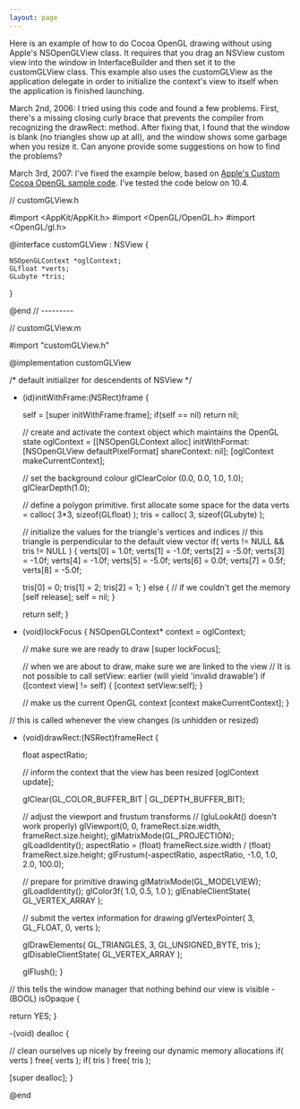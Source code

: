 ```yaml
---
layout: page
---
```




Here is an example of how to do Cocoa OpenGL drawing without using Apple's NSOpenGLView class. It requires that you drag an NSView custom view into the window in InterfaceBuilder and then set it to the customGLView class. This example also uses the customGLView as the application delegate in order to initialize the context's view to itself when the application is finished launching.

March 2nd, 2006: I tried using this code and found a few problems. First, there's a missing closing curly brace that prevents the compiler from recognizing the drawRect: method. After fixing that, I found that the window is blank (no triangles show up at all), and the window shows some garbage when you resize it.  Can anyone provide some suggestions on how to find the problems?

March 3rd, 2007: I've fixed the example below, based on <a href="http://developer.apple.com/samplecode/Custom_Cocoa_OpenGL/index.html">Apple's Custom Cocoa OpenGL sample code</a>. I've tested the code below on 10.4.


    
// customGLView.h

#import <AppKit/AppKit.h>
#import <OpenGL/OpenGL.h>
#import <OpenGL/gl.h>


@interface customGLView : NSView {

	NSOpenGLContext *oglContext;
	GLfloat *verts;
	GLubyte *tris;
}

@end
// ---------


// customGLView.m


#import "customGLView.h"


@implementation customGLView


/* default initializer for descendents of NSView */
- (id)initWithFrame:(NSRect)frame {

  self = [super initWithFrame:frame];
  if(self == nil)
    return nil;
  
  // create and activate the context object which maintains the OpenGL state
  oglContext = [[NSOpenGLContext alloc] initWithFormat: [NSOpenGLView defaultPixelFormat] shareContext: nil];
  [oglContext makeCurrentContext];
  
  // set the background colour
  glClearColor (0.0, 0.0, 1.0, 1.0);
  glClearDepth(1.0);
  
  // define a polygon primitive. first allocate some space for the data
  verts = calloc( 3*3, sizeof(GLfloat) );
  tris = calloc( 3, sizeof(GLubyte) );
  
  // initialize the values for the triangle's vertices and indices
  // this triangle is perpendicular to the default view vector
  if( verts != NULL && tris != NULL ) {
    verts[0] = 1.0f;
    verts[1] = -1.0f;
    verts[2] = -5.0f;
    verts[3] = -1.0f;
    verts[4] = -1.0f;
    verts[5] = -5.0f;
    verts[6] = 0.0f;
    verts[7] = 0.5f;
    verts[8] = -5.0f;
    
    tris[0] = 0;
    tris[1] = 2;
    tris[2] = 1;
  }
  else {
    // if we couldn't get the memory
    [self release];
    self = nil;
  }
  
  return self;
}

- (void)lockFocus
{
  NSOpenGLContext* context = oglContext;
  
  // make sure we are ready to draw
  [super lockFocus];
  
  // when we are about to draw, make sure we are linked to the view
  // It is not possible to call setView: earlier (will yield 'invalid drawable')
  if ([context view] != self) {
    [context setView:self];
  }
  
  // make us the current OpenGL context
  [context makeCurrentContext];
}
  
// this is called whenever the view changes (is unhidden or resized)
- (void)drawRect:(NSRect)frameRect {
  
  float aspectRatio;
  
  // inform the context that the view has been resized
  [oglContext update];
  
  glClear(GL_COLOR_BUFFER_BIT | GL_DEPTH_BUFFER_BIT);
  
  // adjust the viewport and frustum transforms
  // (gluLookAt() doesn't work properly)
  glViewport(0, 0, frameRect.size.width, frameRect.size.height);
  glMatrixMode(GL_PROJECTION);
  glLoadIdentity();
  aspectRatio = (float) frameRect.size.width / (float) frameRect.size.height;
  glFrustum(-aspectRatio, aspectRatio, -1.0, 1.0, 2.0, 100.0);
  
  // prepare for primitive drawing
  glMatrixMode(GL_MODELVIEW);
  glLoadIdentity();
  glColor3f( 1.0, 0.5, 1.0 );
  glEnableClientState( GL_VERTEX_ARRAY );
  
  // submit the vertex information for drawing
  glVertexPointer( 3, GL_FLOAT, 0, verts );
  
  glDrawElements( GL_TRIANGLES, 3, GL_UNSIGNED_BYTE, tris );
  glDisableClientState( GL_VERTEX_ARRAY );
  
  glFlush();
}

// this tells the window manager that nothing behind our view is visible
-(BOOL) isOpaque {
  
  return YES;
}

-(void) dealloc {
  
  // clean ourselves up nicely by freeing our dynamic memory allocations
  if( verts )
    free( verts );
  if( tris )
    free( tris );
  
  [super dealloc];
}

@end



